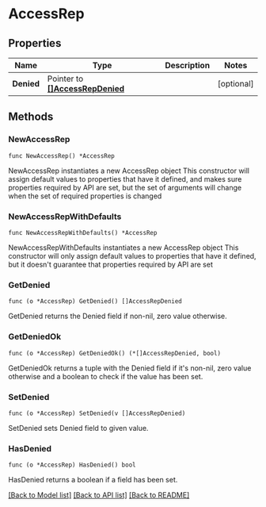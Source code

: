# AccessRep

## Properties

Name | Type | Description | Notes
------------ | ------------- | ------------- | -------------
**Denied** | Pointer to [**[]AccessRepDenied**](AccessRepDenied.md) |  | [optional] 

## Methods

### NewAccessRep

`func NewAccessRep() *AccessRep`

NewAccessRep instantiates a new AccessRep object
This constructor will assign default values to properties that have it defined,
and makes sure properties required by API are set, but the set of arguments
will change when the set of required properties is changed

### NewAccessRepWithDefaults

`func NewAccessRepWithDefaults() *AccessRep`

NewAccessRepWithDefaults instantiates a new AccessRep object
This constructor will only assign default values to properties that have it defined,
but it doesn't guarantee that properties required by API are set

### GetDenied

`func (o *AccessRep) GetDenied() []AccessRepDenied`

GetDenied returns the Denied field if non-nil, zero value otherwise.

### GetDeniedOk

`func (o *AccessRep) GetDeniedOk() (*[]AccessRepDenied, bool)`

GetDeniedOk returns a tuple with the Denied field if it's non-nil, zero value otherwise
and a boolean to check if the value has been set.

### SetDenied

`func (o *AccessRep) SetDenied(v []AccessRepDenied)`

SetDenied sets Denied field to given value.

### HasDenied

`func (o *AccessRep) HasDenied() bool`

HasDenied returns a boolean if a field has been set.


[[Back to Model list]](../README.md#documentation-for-models) [[Back to API list]](../README.md#documentation-for-api-endpoints) [[Back to README]](../README.md)


